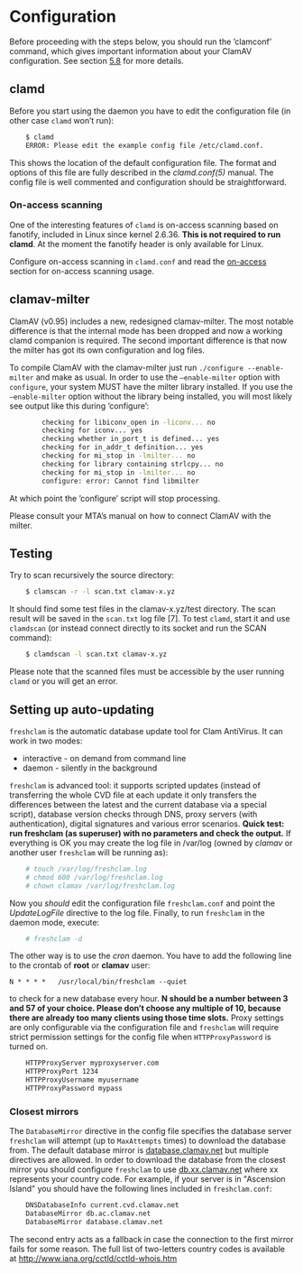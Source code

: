 # Configuration

Before proceeding with the steps below, you should run the ’clamconf’ command, which gives important information about your ClamAV configuration. See section [5.8](#sec:clamconf) for more details.

## clamd

Before you start using the daemon you have to edit the configuration file (in other case `clamd` won’t run):

```bash
    $ clamd
    ERROR: Please edit the example config file /etc/clamd.conf.
```

This shows the location of the default configuration file. The format and options of this file are fully described in the *clamd.conf(5)* manual. The config file is well commented and configuration should be straightforward.

### On-access scanning

One of the interesting features of `clamd` is on-access scanning based on fanotify, included in Linux since kernel 2.6.36. **This is not required to run clamd**. At the moment the fanotify header is only available for Linux.

Configure on-access scanning in `clamd.conf` and read the [on-access](Usage.md#On-access-Scanning) section for on-access scanning usage.

## clamav-milter

ClamAV (v0.95) includes a new, redesigned clamav-milter. The most notable difference is that the internal mode has been dropped and now a working clamd companion is required. The second important difference is that now the milter has got its own configuration and log files.

To compile ClamAV with the clamav-milter just run `./configure --enable-milter` and make as usual. In order to use the `–enable-milter` option with `configure`, your system MUST have the milter library installed. If you use the `–enable-milter` option without the library being installed, you will most likely see output like this during ’configure’:

```bash
        checking for libiconv_open in -liconv... no
        checking for iconv... yes
        checking whether in_port_t is defined... yes
        checking for in_addr_t definition... yes
        checking for mi_stop in -lmilter... no
        checking for library containing strlcpy... no
        checking for mi_stop in -lmilter... no
        configure: error: Cannot find libmilter
```

At which point the ’configure’ script will stop processing.

Please consult your MTA’s manual on how to connect ClamAV with the milter.

## Testing

Try to scan recursively the source directory:

```bash
    $ clamscan -r -l scan.txt clamav-x.yz
```

It should find some test files in the clamav-x.yz/test directory. The scan result will be saved in the `scan.txt` log file \[7\]. To test `clamd`, start it and use `clamdscan` (or instead connect directly to its socket and run the SCAN command):

```bash
    $ clamdscan -l scan.txt clamav-x.yz
```

Please note that the scanned files must be accessible by the user running `clamd` or you will get an error.

## Setting up auto-updating

`freshclam` is the automatic database update tool for Clam AntiVirus. It can work in two modes:

- interactive - on demand from command line
- daemon - silently in the background

`freshclam` is advanced tool: it supports scripted updates (instead of transferring the whole CVD file at each update it only transfers the differences between the latest and the current database via a special script), database version checks through DNS, proxy servers (with authentication), digital signatures and various error scenarios. **Quick test: run freshclam (as superuser) with no parameters and check the output.** If everything is OK you may create the log file in /var/log (owned by *clamav* or another user `freshclam` will be running as):

```bash
    # touch /var/log/freshclam.log
    # chmod 600 /var/log/freshclam.log
    # chown clamav /var/log/freshclam.log
```

Now you *should* edit the configuration file `freshclam.conf` and point the *UpdateLogFile* directive to the log file. Finally, to run `freshclam` in the daemon mode, execute:

```bash
    # freshclam -d
```

The other way is to use the *cron* daemon. You have to add the following line to the crontab of **root** or **clamav** user:

```cron
N * * * *   /usr/local/bin/freshclam --quiet
```

to check for a new database every hour. **N should be a number between 3 and 57 of your choice. Please don’t choose any multiple of 10, because there are already too many clients using those time slots.** Proxy settings are only configurable via the configuration file and `freshclam` will require strict permission settings for the config file when `HTTPProxyPassword` is turned on.

```bash
    HTTPProxyServer myproxyserver.com
    HTTPProxyPort 1234
    HTTPProxyUsername myusername
    HTTPProxyPassword mypass
```

### Closest mirrors

The `DatabaseMirror` directive in the config file specifies the database server `freshclam` will attempt (up to `MaxAttempts` times) to download the database from. The default database mirror is [database.clamav.net](database.clamav.net) but multiple directives are allowed. In order to download the database from the closest mirror you should configure `freshclam` to use [db.xx.clamav.net](db.xx.clamav.net) where xx represents your country code. For example, if your server is in "Ascension Island" you should have the following lines included in `freshclam.conf`:

```bash
    DNSDatabaseInfo current.cvd.clamav.net
    DatabaseMirror db.ac.clamav.net
    DatabaseMirror database.clamav.net
```

The second entry acts as a fallback in case the connection to the first mirror fails for some reason. The full list of two-letters country codes is available at <http://www.iana.org/cctld/cctld-whois.htm>
